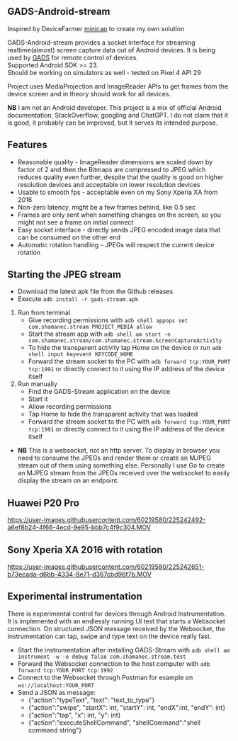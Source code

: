 ## GADS-Android-stream
Inspired by DeviceFarmer [minicap](https://github.com/DeviceFarmer/minicap) to create my own solution  

GADS-Android-stream provides a socket interface for streaming realtime(almost) screen capture data out of Android devices. It is being used by [GADS](https://github.com/shamanec/GADS) for remote control of devices.  
Supported Android SDK >= 23.  
Should be working on simulators as well - tested on Pixel 4 API 29

Project uses MediaProjection and ImageReader APIs to get frames from the device screen and in theory should work for all devices.

**NB** I am not an Android developer. This project is a mix of official Android documentation, StackOverflow, googling and ChatGPT. I do not claim that it is good, it probably can be improved, but it serves its intended purpose.  

## Features
* Reasonable quality - ImageReader dimensions are scaled down by factor of 2 and then the Bitmaps are compressed to JPEG which reduces quality even further, despite that the quality is good on higher resolution devices and acceptable on lower resolution devices  
* Usable to smooth fps - acceptable even on my Sony Xperia XA from 2016
* Non-zero latency, might be a few frames behind, like 0.5 sec
* Frames are only sent when something changes on the screen, so you might not see a frame on initial connect
* Easy socket interface - directly sends JPEG encoded image data that can be consumed on the other end  
* Automatic rotation handling - JPEGs will respect the current device rotation

## Starting the JPEG stream
* Download the latest apk file from the Github releases
* Execute `adb install -r gads-stream.apk`  
1. Run from terminal  
   * Give recording permissions with `adb shell appops set com.shamanec.stream PROJECT_MEDIA allow`  
   * Start the stream app with `adb shell am start -n com.shamanec.stream/com.shamanec.stream.ScreenCaptureActivity`  
   * To hide the transparent activity tap Home on the device or run `adb shell input keyevent KEYCODE_HOME`  
   * Forward the stream socket to the PC with `adb forward tcp:YOUR_PORT tcp:1991` or directly connect to it using the IP address of the device itself  
2. Run manually  
   * Find the GADS-Stream application on the device  
   * Start it  
   * Allow recording permissions  
   * Tap Home to hide the transparent activity that was loaded  
   * Forward the stream socket to the PC with `adb forward tcp:YOUR_PORT tcp:1991` or directly connect to it using the IP address of the device itself  
* **NB** This is a websocket, not an http server. To display in browser you need to consume the JPEGs and render them or create an MJPEG stream out of them using something else. Personally I use Go to create an MJPEG stream from the JPEGs received over the websocket to easily display the stream on an endpoint.  

## Huawei P20 Pro

https://user-images.githubusercontent.com/60219580/225242492-a6ef8b24-4f66-4ecd-9e95-bbb7c4f9c304.MOV

## Sony Xperia XA 2016 with rotation

https://user-images.githubusercontent.com/60219580/225242651-b73ecada-d6bb-4334-8e71-d367cbd96f7b.MOV

## Experimental instrumentation
There is experimental control for devices through Android Instrumentation. It is implemented with an endlessly running UI test that starts a Websocket connection. On structured JSON message received by the Websocket, the Instrumentation can tap, swipe and type text on the device really fast.  
* Start the instrumentation after installing GADS-Stream with `adb shell am instrument -w -e debug false com.shamanec.stream.test`  
* Forward the Websocket connection to the host computer with `adb forward tcp:YOUR_PORT tcp:1992`  
* Connect to the Websocket through Postman for example on `ws://localhost:YOUR_PORT`  
* Send a JSON as message:  
  * {"action":"typeText", "text": "text_to_type"}  
  * {"action":"swipe", "startX": int, "startY": int, "endX":int, "endY": int}  
  * {"action":"tap", "x": int, "y": int}  
  * {"action":"executeShellCommand", "shellCommand":"shell command string"}
